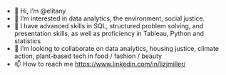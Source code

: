 - 👋 Hi, I’m @elitany
- 👀 I’m interested in data analytics, the environment, social justice.
- 🌱 I have advanced skills in SQL, structured problem solving, and presentation skills, as well as proficiency in Tableau, Python and statistics
- 💞️ I’m looking to collaborate on data analytics, housing justice, climate action, plant-based tech in food / fashion / beauty 
- 📫 How to reach me https://www.linkedin.com/in/lizjmiller/

<!---
elitany/elitany is a ✨ special ✨ repository because its `README.md` (this file) appears on your GitHub profile.
You can click the Preview link to take a look at your changes.
--->
